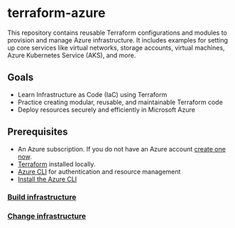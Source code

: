 # terraform-azure

This repository contains reusable Terraform configurations and modules to provision and manage Azure infrastructure. It includes examples for setting up core services like virtual networks, storage accounts, virtual machines, Azure Kubernetes Service (AKS), and more.

## Goals

- Learn Infrastructure as Code (IaC) using Terraform
- Practice creating modular, reusable, and maintainable Terraform code
- Deploy resources securely and efficiently in Microsoft Azure

## Prerequisites

- An Azure subscription. If you do not have an Azure account [create one now](https://portal.azure.com/). 
- [Terraform](https://developer.hashicorp.com/terraform/tutorials/aws-get-started/install-cli) installed locally.
- [Azure CLI](https://learn.microsoft.com/en-us/cli/azure/?view=azure-cli-latest) for authentication and resource management
- [Install the Azure CLI](https://developer.hashicorp.com/terraform/tutorials/azure-get-started/azure-build#install-the-azure-cli)

### [Build infrastructure](https://developer.hashicorp.com/terraform/tutorials/azure-get-started/azure-build)
### [Change infrastructure](https://developer.hashicorp.com/terraform/tutorials/azure-get-started/azure-change)

